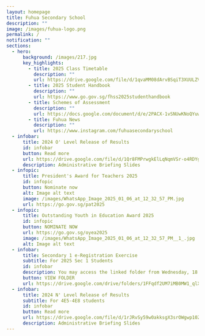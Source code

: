 ```yaml
---
layout: homepage
title: Fuhua Secondary School
description: ""
image: /images/fuhua-logo.png
permalink: /
notification: ""
sections:
  - hero:
      background: /images/217.jpg
      key_highlights:
        - title: 2025 Class Timetable
          description: ""
          url: https://drive.google.com/file/d/1qvaMM08dArvBSqiT3XUULZVnQpz_ArZw/view?usp=drive_link
        - title: 2025 Student Handbook
          description: ""
          url: https://www.go.gov.sg/fhss2025studenthandbook
        - title: Schemes of Assessment
          description: ""
          url: https://docs.google.com/document/d/e/2PACX-1vSNUwKNoQYuwOgtneDZsst9M2OT-rdLwEHoYukxHls-BKCoSl2LUKmy_D3mDiQSdeK0gv2ikZ80GZLS/pub
        - title: Fuhua News
          description: ""
          url: https://www.instagram.com/fuhuasecondaryschool
  - infobar:
      title: 2024 O' Level Release of Results
      id: infobar
      button: Read more
      url: https://drive.google.com/file/d/1Qr8FMPrwgkElLqNqmVSr-o4RDYgysH6U/view?usp=sharing
      description: Administrative Briefing Slides
  - infopic:
      title: President's Award for Teachers 2025
      id: infopic
      button: Nominate now
      alt: Image alt text
      image: /images/WhatsApp_Image_2025_01_06_at_12_32_57_PM.jpg
      url: https://go.gov.sg/pat2025
  - infopic:
      title: Outstanding Youth in Education Award 2025
      id: infopic
      button: NOMINATE NOW
      url: https://go.gov.sg/oyea2025
      image: /images/WhatsApp_Image_2025_01_06_at_12_32_57_PM__1_.jpg
      alt: Image alt text
  - infobar:
      title: Secondary 1 e-Registration Exercise
      subtitle: For 2025 Sec 1 Students
      id: infobar
      description: You may access the linked folder from Wednesday, 18 Dec 2024.
      button: VIEW FOLDER
      url: https://drive.google.com/drive/folders/1FFqdf2UM7iMB0MW1_qlXebvNVHjTaA3C?usp=sharing
  - infobar:
      title: 2024 N' Level Release of Results
      subtitle: For 4E5-4E8 students
      id: infobar
      button: Read more
      url: https://drive.google.com/file/d/1rJRvSy59w0akksgX3srOWgwp10Zm3j7L/view?usp=sharing
      description: Administrative Briefing Slides
---
```

